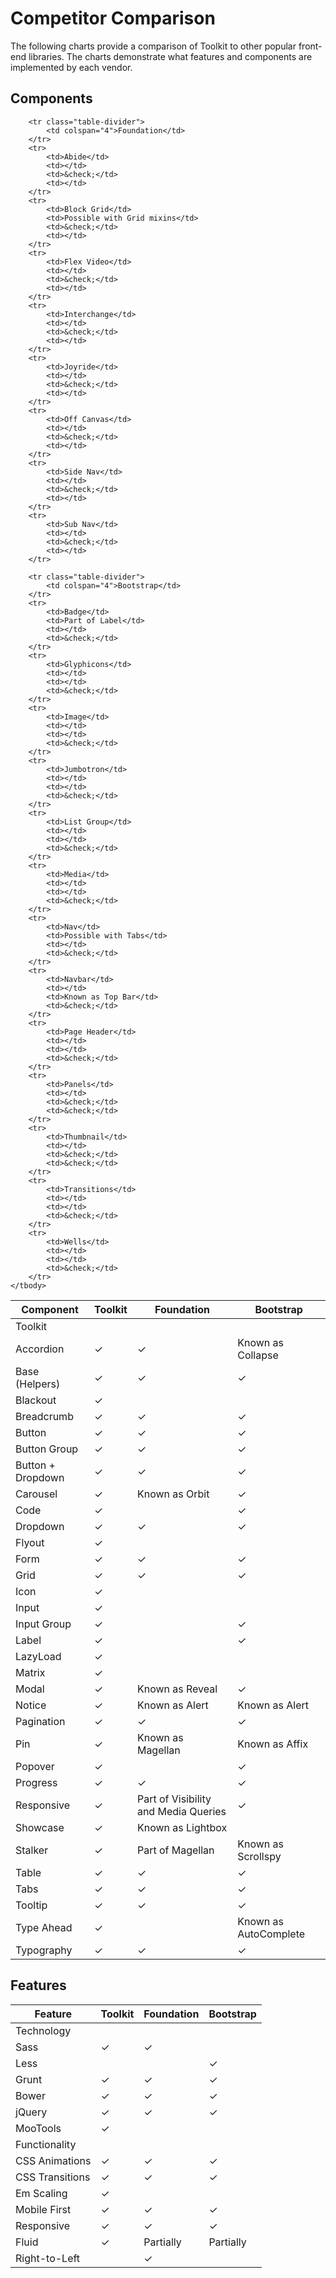 # Competitor Comparison #

The following charts provide a comparison of Toolkit to other popular front-end libraries.
The charts demonstrate what features and components are implemented by each vendor.

## Components ##

<table class="table comparison-table">
    <thead>
        <tr>
            <th>Component</th>
            <th>Toolkit</th>
            <th>Foundation</th>
            <th>Bootstrap</th>
        </tr>
    </thead>
    <tbody>
        <tr class="table-divider">
            <td colspan="4">Toolkit</td>
        </tr>
        <tr>
            <td>Accordion</td>
            <td>&check;</td>
            <td>&check;</td>
            <td>Known as Collapse</td>
        </tr>
        <tr>
            <td>Base (Helpers)</td>
            <td>&check;</td>
            <td>&check;</td>
            <td>&check;</td>
        </tr>
        <tr>
            <td>Blackout</td>
            <td>&check;</td>
            <td></td>
            <td></td>
        </tr>
        <tr>
            <td>Breadcrumb</td>
            <td>&check;</td>
            <td>&check;</td>
            <td>&check;</td>
        </tr>
        <tr>
            <td>Button</td>
            <td>&check;</td>
            <td>&check;</td>
            <td>&check;</td>
        </tr>
        <tr>
            <td>Button Group</td>
            <td>&check;</td>
            <td>&check;</td>
            <td>&check;</td>
        </tr>
        <tr>
            <td>Button + Dropdown</td>
            <td>&check;</td>
            <td>&check;</td>
            <td>&check;</td>
        </tr>
        <tr>
            <td>Carousel</td>
            <td>&check;</td>
            <td>Known as Orbit</td>
            <td>&check;</td>
        </tr>
        <tr>
            <td>Code</td>
            <td>&check;</td>
            <td></td>
            <td>&check;</td>
        </tr>
        <tr>
            <td>Dropdown</td>
            <td>&check;</td>
            <td>&check;</td>
            <td>&check;</td>
        </tr>
        <tr>
            <td>Flyout</td>
            <td>&check;</td>
            <td></td>
            <td></td>
        </tr>
        <tr>
            <td>Form</td>
            <td>&check;</td>
            <td>&check;</td>
            <td>&check;</td>
        </tr>
        <tr>
            <td>Grid</td>
            <td>&check;</td>
            <td>&check;</td>
            <td>&check;</td>
        </tr>
        <tr>
            <td>Icon</td>
            <td>&check;</td>
            <td></td>
            <td></td>
        </tr>
        <tr>
            <td>Input</td>
            <td>&check;</td>
            <td></td>
            <td></td>
        </tr>
        <tr>
            <td>Input Group</td>
            <td>&check;</td>
            <td></td>
            <td>&check;</td>
        </tr>
        <tr>
            <td>Label</td>
            <td>&check;</td>
            <td></td>
            <td>&check;</td>
        </tr>
        <tr>
            <td>LazyLoad</td>
            <td>&check;</td>
            <td></td>
            <td></td>
        </tr>
        <tr>
            <td>Matrix</td>
            <td>&check;</td>
            <td></td>
            <td></td>
        </tr>
        <tr>
            <td>Modal</td>
            <td>&check;</td>
            <td>Known as Reveal</td>
            <td>&check;</td>
        </tr>
        <tr>
            <td>Notice</td>
            <td>&check;</td>
            <td>Known as Alert</td>
            <td>Known as Alert</td>
        </tr>
        <tr>
            <td>Pagination</td>
            <td>&check;</td>
            <td>&check;</td>
            <td>&check;</td>
        </tr>
        <tr>
            <td>Pin</td>
            <td>&check;</td>
            <td>Known as Magellan</td>
            <td>Known as Affix</td>
        </tr>
        <tr>
            <td>Popover</td>
            <td>&check;</td>
            <td></td>
            <td>&check;</td>
        </tr>
        <tr>
            <td>Progress</td>
            <td>&check;</td>
            <td>&check;</td>
            <td>&check;</td>
        </tr>
        <tr>
            <td>Responsive</td>
            <td>&check;</td>
            <td>Part of Visibility and Media Queries</td>
            <td>&check;</td>
        </tr>
        <tr>
            <td>Showcase</td>
            <td>&check;</td>
            <td>Known as Lightbox</td>
            <td></td>
        </tr>
        <tr>
            <td>Stalker</td>
            <td>&check;</td>
            <td>Part of Magellan</td>
            <td>Known as Scrollspy</td>
        </tr>
        <tr>
            <td>Table</td>
            <td>&check;</td>
            <td>&check;</td>
            <td>&check;</td>
        </tr>
        <tr>
            <td>Tabs</td>
            <td>&check;</td>
            <td>&check;</td>
            <td>&check;</td>
        </tr>
        <tr>
            <td>Tooltip</td>
            <td>&check;</td>
            <td>&check;</td>
            <td>&check;</td>
        </tr>
        <tr>
            <td>Type Ahead</td>
            <td>&check;</td>
            <td></td>
            <td>Known as AutoComplete</td>
        </tr>
        <tr>
            <td>Typography</td>
            <td>&check;</td>
            <td>&check;</td>
            <td>&check;</td>
        </tr>

        <tr class="table-divider">
            <td colspan="4">Foundation</td>
        </tr>
        <tr>
            <td>Abide</td>
            <td></td>
            <td>&check;</td>
            <td></td>
        </tr>
        <tr>
            <td>Block Grid</td>
            <td>Possible with Grid mixins</td>
            <td>&check;</td>
            <td></td>
        </tr>
        <tr>
            <td>Flex Video</td>
            <td></td>
            <td>&check;</td>
            <td></td>
        </tr>
        <tr>
            <td>Interchange</td>
            <td></td>
            <td>&check;</td>
            <td></td>
        </tr>
        <tr>
            <td>Joyride</td>
            <td></td>
            <td>&check;</td>
            <td></td>
        </tr>
        <tr>
            <td>Off Canvas</td>
            <td></td>
            <td>&check;</td>
            <td></td>
        </tr>
        <tr>
            <td>Side Nav</td>
            <td></td>
            <td>&check;</td>
            <td></td>
        </tr>
        <tr>
            <td>Sub Nav</td>
            <td></td>
            <td>&check;</td>
            <td></td>
        </tr>

        <tr class="table-divider">
            <td colspan="4">Bootstrap</td>
        </tr>
        <tr>
            <td>Badge</td>
            <td>Part of Label</td>
            <td></td>
            <td>&check;</td>
        </tr>
        <tr>
            <td>Glyphicons</td>
            <td></td>
            <td></td>
            <td>&check;</td>
        </tr>
        <tr>
            <td>Image</td>
            <td></td>
            <td></td>
            <td>&check;</td>
        </tr>
        <tr>
            <td>Jumbotron</td>
            <td></td>
            <td></td>
            <td>&check;</td>
        </tr>
        <tr>
            <td>List Group</td>
            <td></td>
            <td></td>
            <td>&check;</td>
        </tr>
        <tr>
            <td>Media</td>
            <td></td>
            <td></td>
            <td>&check;</td>
        </tr>
        <tr>
            <td>Nav</td>
            <td>Possible with Tabs</td>
            <td></td>
            <td>&check;</td>
        </tr>
        <tr>
            <td>Navbar</td>
            <td></td>
            <td>Known as Top Bar</td>
            <td>&check;</td>
        </tr>
        <tr>
            <td>Page Header</td>
            <td></td>
            <td></td>
            <td>&check;</td>
        </tr>
        <tr>
            <td>Panels</td>
            <td></td>
            <td>&check;</td>
            <td>&check;</td>
        </tr>
        <tr>
            <td>Thumbnail</td>
            <td></td>
            <td>&check;</td>
            <td>&check;</td>
        </tr>
        <tr>
            <td>Transitions</td>
            <td></td>
            <td></td>
            <td>&check;</td>
        </tr>
        <tr>
            <td>Wells</td>
            <td></td>
            <td></td>
            <td>&check;</td>
        </tr>
    </tbody>
</table>

## Features ##

<table class="table comparison-table">
    <thead>
        <tr>
            <th>Feature</th>
            <th>Toolkit</th>
            <th>Foundation</th>
            <th>Bootstrap</th>
        </tr>
    </thead>
    <tbody>
        <tr class="table-divider">
            <td colspan="4">Technology</td>
        </tr>
        <tr>
            <td>Sass</td>
            <td>&check;</td>
            <td>&check;</td>
            <td></td>
        </tr>
        <tr>
            <td>Less</td>
            <td></td>
            <td></td>
            <td>&check;</td>
        </tr>
        <tr>
            <td>Grunt</td>
            <td>&check;</td>
            <td>&check;</td>
            <td>&check;</td>
        </tr>
        <tr>
            <td>Bower</td>
            <td>&check;</td>
            <td>&check;</td>
            <td>&check;</td>
        </tr>
        <tr>
            <td>jQuery</td>
            <td>&check;</td>
            <td>&check;</td>
            <td>&check;</td>
        </tr>
        <tr>
            <td>MooTools</td>
            <td>&check;</td>
            <td></td>
            <td></td>
        </tr>
        <tr class="table-divider">
            <td colspan="4">Functionality</td>
        </tr>
        <tr>
            <td>CSS Animations</td>
            <td>&check;</td>
            <td>&check;</td>
            <td>&check;</td>
        </tr>
        <tr>
            <td>CSS Transitions</td>
            <td>&check;</td>
            <td>&check;</td>
            <td>&check;</td>
        </tr>
        <tr>
            <td>Em Scaling</td>
            <td>&check;</td>
            <td></td>
            <td></td>
        </tr>
        <tr>
            <td>Mobile First</td>
            <td>&check;</td>
            <td>&check;</td>
            <td>&check;</td>
        </tr>
        <tr>
            <td>Responsive</td>
            <td>&check;</td>
            <td>&check;</td>
            <td>&check;</td>
        </tr>
        <tr>
            <td>Fluid</td>
            <td>&check;</td>
            <td>Partially</td>
            <td>Partially</td>
        </tr>
        <tr>
            <td>Right-to-Left</td>
            <td></td>
            <td>&check;</td>
            <td></td>
        </tr>
    </tbody>
</table>